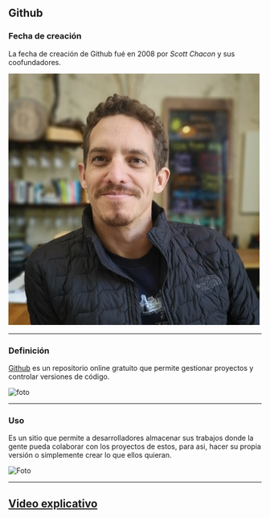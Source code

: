
## **Github**



### **Fecha de creación**

La fecha de creación de Github fué en 2008 por *Scott Chacon* y sus coofundadores.

![Foto](https://github.com/RobertoNobleMaestro/RobertoNobleMaestro-SMX2-M8UF1A1-Github-2008/blob/main/6344.jpg)


--------------------------------------------------------------------------------------------------------------------------------------------------------------------

### **Definición**


[Github](https://github.com) es un repositorio online gratuito que permite gestionar proyectos y controlar versiones de código. 

![foto](https://github.com/RobertoNobleMaestro/RobertoNobleMaestro-SMX2-M8UF1A1-Github-2010--RobertoNobleMaestro/blob/main/6073fbf151fa4565d48572dc_GitHub_aprender-programaciB3n.jpeg)  

--------------------------------------------------------------------------------------------------------------------------------------------------------------------

### **Uso**

Es un sitio que permite a desarrolladores  almacenar sus trabajos donde la gente pueda colaborar con los proyectos de estos, para asi, hacer su propia versión o simplemente crear lo que ellos quieran.




![Foto](https://github.com/RobertoNobleMaestro/RobertoNobleMaestro-SMX2-M8UF1A1-Github-2010--RobertoNobleMaestro/blob/main/gitHub.png)

--------------------------------------------------------------------------------------------------------------------------------------------------------------------


## [**Video explicativo**](https://www.youtube.com/watch?v=DinilgacaWs)

